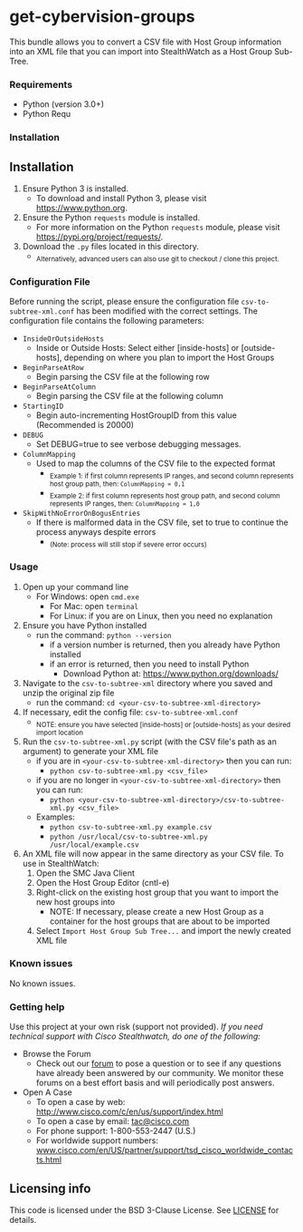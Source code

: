 
# get-cybervision-groups
This bundle allows you to convert a CSV file with Host Group information into an XML file that you can import into StealthWatch as a Host Group Sub-Tree.

### Requirements
* Python (version 3.0+)
* Python Requ

### Installation
## Installation
1. Ensure Python 3 is installed.
   * To download and install Python 3, please visit https://www.python.org.
2. Ensure the Python `requests` module is installed.
   * For more information on the Python `requests` module, please visit https://pypi.org/project/requests/.
3. Download the `.py` files located in this directory.
    * <sub>Alternatively, advanced users can also use git to checkout / clone this project.</sub>

### Configuration File
Before running the script, please ensure the configuration file `csv-to-subtree-xml.conf` has been modified with the correct settings. The configuration file contains the following parameters:
* `InsideOrOutsideHosts`
    * Inside or Outside Hosts: Select either [inside-hosts] or [outside-hosts], depending on where you plan to import the Host Groups
* `BeginParseAtRow`
    * Begin parsing the CSV file at the following row
* `BeginParseAtColumn`
    * Begin parsing the CSV file at the following column
* `StartingID`
    * Begin auto-incrementing HostGroupID from this value (Recommended is 20000)
* `DEBUG`
    * Set DEBUG=true to see verbose debugging messages.
* `ColumnMapping`
    * Used to map the columns of the CSV file to the expected format
        * <sub>Example 1: if first column represents IP ranges, and second column represents host group path, then: `ColumnMapping = 0,1`</sub>
        * <sub>Example 2: if first column represents host group path, and second column represents IP ranges, then: `ColumnMapping = 1,0`</sub>
* `SkipWithNoErrorOnBogusEntries`
    * If there is malformed data in the CSV file, set to true to continue the process anyways despite errors 
        * <sub>(Note: process will still stop if severe error occurs)</sub>

### Usage

1. Open up your command line
    * For Windows: open `cmd.exe`
        * For Mac: open `terminal`
        * For Linux: if you are on Linux, then you need no explanation
2. Ensure you have Python installed
    * run the command: `python --version`
        * if a version number is returned, then you already have Python installed
        * if an error is returned, then you need to install Python
            * Download Python at: https://www.python.org/downloads/
3. Navigate to the `csv-to-subtree-xml` directory where you saved and unzip the original zip file
    * run the command: `cd <your-csv-to-subtree-xml-directory>`
4. If necessary, edit the config file: `csv-to-subtree-xml.conf`
    * <sub>NOTE: ensure you have selected \[inside-hosts\] or \[outside-hosts\] as your desired import location</sub>
5. Run the `csv-to-subtree-xml.py` script (with the CSV file's path as an argument) to generate your XML file
    * if you are in `<your-csv-to-subtree-xml-directory>` then you can run:
        * `python csv-to-subtree-xml.py <csv_file>`
    * if you are no longer in `<your-csv-to-subtree-xml-directory>` then you can run:
        * `python <your-csv-to-subtree-xml-directory>/csv-to-subtree-xml.py <csv_file>`
    * Examples:
        * `python csv-to-subtree-xml.py example.csv`
        * `python /usr/local/csv-to-subtree-xml.py /usr/local/example.csv`
6. An XML file will now appear in the same directory as your CSV file. To use in StealthWatch:
    1. Open the SMC Java Client
    2. Open the Host Group Editor (cntl-e)
    3. Right-click on the existing host group that you want to import the new host groups into
        * NOTE: If necessary, please create a new Host Group as a container for the host groups that are about to be imported
    4. Select `Import Host Group Sub Tree...` and import the newly created XML file

### Known issues
No known issues.

### Getting help
Use this project at your own risk (support not provided). *If you need technical support with Cisco Stealthwatch, do one of the following:*

* Browse the Forum
    * Check out our [forum](https://community.cisco.com/t5/custom/page/page-id/customFilteredByMultiLabel?board=j-disc-dev-security&labels=stealthwatch) to pose a question or to see if any questions have already been answered by our community. We monitor these forums on a best effort basis and will periodically post answers. 
* Open A Case
    * To open a case by web: http://www.cisco.com/c/en/us/support/index.html
    * To open a case by email: tac@cisco.com
    * For phone support: 1-800-553-2447 (U.S.)
    * For worldwide support numbers: www.cisco.com/en/US/partner/support/tsd_cisco_worldwide_contacts.html

## Licensing info
This code is licensed under the BSD 3-Clause License. See [LICENSE](../LICENSE) for details. 



